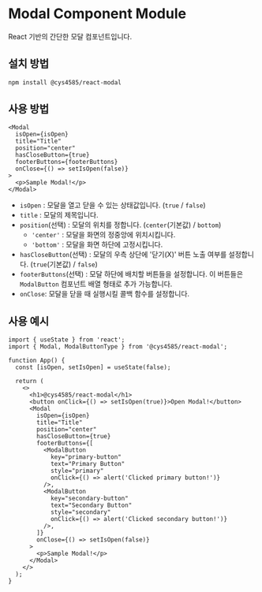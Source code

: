 # Modal Component Module

React 기반의 간단한 모달 컴포넌트입니다.

## 설치 방법

```Bash
npm install @cys4585/react-modal
```

## 사용 방법

```tsx
<Modal
  isOpen={isOpen}
  title="Title"
  position="center"
  hasCloseButton={true}
  footerButtons={footerButtons}
  onClose={() => setIsOpen(false)}
>
  <p>Sample Modal!</p>
</Modal>
```

- `isOpen` : 모달을 열고 닫을 수 있는 상태값입니다. (`true` / `false`)
- `title` : 모달의 제목입니다.
- `position`(선택) : 모달의 위치를 정합니다. (`center`(기본값) / `bottom`)
  - `'center'` : 모달을 화면의 정중앙에 위치시킵니다.
  - `'bottom'` : 모달을 화면 하단에 고정시킵니다.
- `hasCloseButton`(선택) : 모달의 우측 상단에 '닫기(X)' 버튼 노출 여부를 설정합니다. (`true`(기본값) / `false`)
- `footerButtons`(선택) : 모달 하단에 배치할 버튼들을 설정합니다. 이 버튼들은 `ModalButton` 컴포넌트 배열 형태로 추가 가능합니다.
- `onClose`: 모달을 닫을 때 실행시킬 콜백 함수를 설정합니다.

## 사용 예시

```tsx
import { useState } from 'react';
import { Modal, ModalButtonType } from '@cys4585/react-modal';

function App() {
  const [isOpen, setIsOpen] = useState(false);

  return (
    <>
      <h1>@cys4585/react-modal</h1>
      <button onClick={() => setIsOpen(true)}>Open Modal!</button>
      <Modal
        isOpen={isOpen}
        title="Title"
        position="center"
        hasCloseButton={true}
        footerButtons={[
          <ModalButton
            key="primary-button"
            text="Primary Button"
            style="primary"
            onClick={() => alert('Clicked primary button!')}
          />,
          <ModalButton
            key="secondary-button"
            text="Secondary Button"
            style="secondary"
            onClick={() => alert('Clicked secondary button!')}
          />,
        ]}
        onClose={() => setIsOpen(false)}
      >
        <p>Sample Modal!</p>
      </Modal>
    </>
  );
}
```
